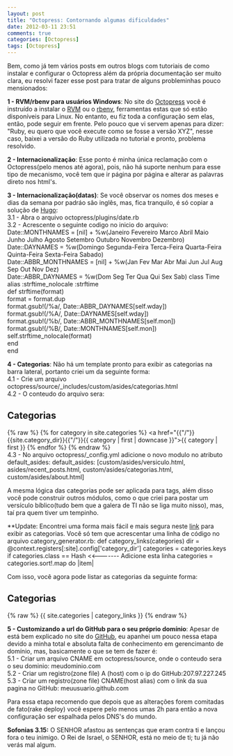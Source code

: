 ```yaml
---
layout: post
title: "Octopress: Contornando algumas dificuldades"
date: 2012-03-11 23:51
comments: true
categories: [Octopress]
tags: [Octopress]
---
```


Bem, como j&aacute; tem v&aacute;rios posts em outros blogs com tutoriais de como instalar e configurar o Octopress al&eacute;m da 
pr&oacute;pria documenta&ccedil;&atilde;o ser muito clara, eu resolvi fazer esse post para tratar de alguns probleminhas pouco mensionados:

**1 - RVM/rbenv para usu&aacute;rios Windows**: No site do <a href="http://octopress.org/" title="Octopress" target="_blank">Octopress</a> 
voc&ecirc; &eacute; instru&iacute;do a instalar o <a href="http://rvm.beginrescueend.com/" title="RVM" target="_blank">RVM</a> ou o 
<a href="https://github.com/sstephenson/rbenv" title="rbenv" target="_blank">rbenv</a>, ferramentas estas que s&oacute; 
est&atilde;o dispon&iacute;veis para Linux. No entanto, eu fiz toda a configura&ccedil;&atilde;o sem elas, ent&atilde;o, pode seguir em frente. Pelo pouco que vi 
servem apenas para dizer: "Ruby, eu quero que voc&ecirc; execute como se fosse a vers&atilde;o XYZ", nesse caso, baixei a vers&atilde;o do 
Ruby utilizada no tutorial e pronto, problema resolvido.

**2 - Internacionaliza&ccedil;&atilde;o**: Esse ponto &eacute; minha &uacute;nica reclama&ccedil;&atilde;o com o Octopress(pelo menos at&eacute; 
agora), pois, n&atilde;o h&aacute; suporte nenhum para esse tipo de mecanismo, voc&ecirc; tem que ir p&aacute;gina por p&aacute;gina
e alterar as palavras direto nos html's.

**3 - Internacionaliza&ccedil;&atilde;o(datas)**: Se voc&ecirc; observar os nomes dos meses e dias da semana por padr&aacute;o 
s&atilde;o ingl&ecirc;s, mas, fica tranquilo, &eacute; s&oacute; copiar a solu&ccedil;&atilde;o de 
<a href="http://hugolyra.com/" title="Hugo Lyra" target="_blank">Hugo</a>:  
3.1 - Abra o arquivo octopress/plugins/date.rb  
3.2 - Acrescente o seguinte codigo no inicio do arquivo:
		Date::MONTHNAMES = [nil] + %w(Janeiro Fevereiro Marco Abril Maio Junho Julho Agosto Setembro Outubro Novembro Dezembro)  
		Date::DAYNAMES = %w(Domingo Segunda-Feira Terca-Feira Quarta-Feira Quinta-Feira Sexta-Feira Sabado)  
		Date::ABBR_MONTHNAMES = [nil] + %w(Jan Fev Mar Abr Mai Jun Jul Aug Sep Out Nov Dez)  
		Date::ABBR_DAYNAMES = %w(Dom Seg Ter Qua Qui Sex Sab)
		class Time  
			alias :strftime_nolocale :strftime  
			def strftime(format)  
				format = format.dup  
				format.gsub!(/%a/, Date::ABBR_DAYNAMES[self.wday])  
				format.gsub!(/%A/, Date::DAYNAMES[self.wday])  
				format.gsub!(/%b/, Date::ABBR_MONTHNAMES[self.mon])  
				format.gsub!(/%B/, Date::MONTHNAMES[self.mon])  
				self.strftime_nolocale(format)  
			end  
		end

**4 - Categorias**: N&atilde;o h&aacute; um template pronto para exibir as categorias na barra lateral, portanto criei um da seguinte 
forma:  
4.1 - Crie um arquivo octopress/source/_includes/custom/asides/categorias.html  
4.2 - O conteudo do arquivo sera:  
		<section>
			<h1>Categorias</h1>
			<span id="todas_categorias">
				{% raw %}
					{% for category in site.categories %}
						<a href="{{"/"}}{{site.category_dir}}{{"/"}}{{ category | first | downcase }}">{{ category | first }}</a>
					{% endfor %}
				{% endraw %}
			</span>
		</section>
4.3 - No arquivo octopress/_config.yml adicione o novo modulo no atributo default_asides:
default_asides: [custom/asides/versiculo.html, asides/recent_posts.html, custom/asides/categorias.html, custom/asides/about.html]

A mesma l&oacute;gica das categorias pode ser aplicada para tags, al&eacute;m disso voc&ecirc; pode construir outros 
m&oacute;dulos, como o que criei para postar um vers&iacute;culo b&iacute;blico(tudo bem que a galera de TI n&atilde;o se liga muito nisso), 
mas, ta&iacute; pra quem tiver um tempinho.

**Update: Encontrei uma forma mais fácil e mais segura neste <a href="http://anthonydigirolamo.github.com/blog/2011/09/21/octopress-category-listing/" target="_blank" title="Octopress Category Listing">link</a> para exibir as categorias. Você só tem que acrescentar uma linha de código no arquivo category_generator.rb:
	def category_links(categories)
	    dir = @context.registers[:site].config['category_dir']
	    categories = categories.keys if categories.class == Hash <<------- Adicione esta linha
	    categories = categories.sort!.map do |item|

Com isso, você agora pode listar as categorias da seguinte forma:
	<section>
      	    <h1>Categorias</h1>
               <span id="todas_categorias">
               {% raw %}
		   {{ site.categories | category_links }}
               {% endraw %}
               </span>
	 </section>
	
**5 - Customizando a url do GitHub para o seu pr&oacute;prio dom&iacute;nio**: Apesar de est&aacute; bem explicado no site do 
<a href="http://github.com/" title="GitHub" target="_blank">GitHub</a>, eu apanhei um 
pouco nessa etapa devido a minha total e absoluta falta de conhecimento em gerencimanto de dom&iacute;nio, mas, basicamente o que se tem 
de fazer &eacute;:  
5.1 - Criar um arquivo CNAME em octopress/source, onde o conteudo sera o seu dominio: meudominio.com  
5.2 - Criar um registro(zone file) A (host) com o ip do GitHub:207.97.227.245  
5.3 - Criar um registro(zone file) CNAME(host alias) com o link da sua pagina no GitHub: meuusuario.github.com  
	
Para essa etapa recomendo que depois que as altera&ccedil;&otilde;es forem comitadas de fato(rake deploy) voc&ecirc; espere 
pelo menos umas 2h para ent&atilde;o a nova configura&ccedil;&atilde;o ser espalhada pelos DNS's do mundo.

<strong>Sofonias 3.15:</strong> O SENHOR afastou as sentenças que eram contra ti e lançou fora o teu inimigo. O Rei de Israel, o SENHOR, está no meio de ti; tu já não verás mal algum.
